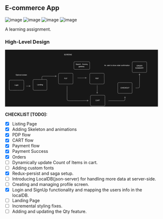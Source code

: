## E-commerce App

![image](https://img.shields.io/badge/React-20232A?style=for-the-badge&logo=react&logoColor=61DAFB) ![image](https://img.shields.io/badge/expo-1C1E24?style=for-the-badge&logo=expo&logoColor=#D04A37) ![image](https://img.shields.io/badge/react_native-%2320232a.svg?style=for-the-badge&logo=react&logoColor=%2361DAFB) ![image](https://img.shields.io/badge/tailwindcss-%2338B2AC.svg?style=for-the-badge&logo=tailwind-css&logoColor=white)

A learning assignment.

### High-Level Design

![Key Design](assets/HLD.png)

**CHECKLIST [TODO]:**

- [x] Listing Page
- [x] Adding Skeleton and animations
- [x] PDP flow
- [x] CART flow
- [x] Payment flow
- [x] Payment Success
- [x] Orders
- [ ] Dynamically update Count of Items in cart.
- [ ] Adding custom fonts
- [x] Redux-persist and saga setup.
- [ ] Introducing LocalDB(json-server) for handling more data at server-side.
- [ ] Creating and managing profile screen.
- [x] Login and SignUp functionality and mapping the users info in the localDB.
- [ ] Landing Page
- [ ] Incremental styling fixes.
- [ ] Adding and updating the Qty feature.
